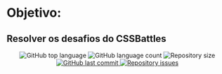 # Objetivo:
## Resolver os desafios do CSSBattles 
<p align="center">
  <img alt="GitHub top language" src="https://img.shields.io/github/languages/top/willyanferreira/CSS_Battles" />
  
  <img alt="GitHub language count" src="https://img.shields.io/github/languages/count/willyanferreira/Desafio_ProjetosUdemy_UNES" />
  
  <img alt="Repository size" src="https://img.shields.io/github/repo-size/willyanferreira/CSS_Battles" />

  <a href="https://github.com/leovargasdev/sonoplastia-vai-dar-namoro/commits/master">
    <img alt="GitHub last commit" src="https://img.shields.io/github/last-commit/willyanferreira/CSS_Battles" />
  </a>
  
  <a href="https://github.com/leovargasdev/sonoplastia-vai-dar-namoro/issues">
    <img alt="Repository issues" src="https://img.shields.io/github/issues/willyanferreira/CSS_Battles" />
  </a>
</p>